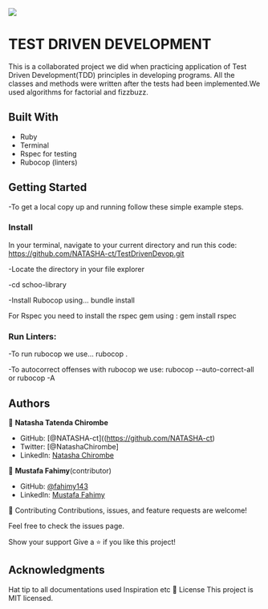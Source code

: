 ![](https://img.shields.io/badge/Microverse-blueviolet)

# TEST DRIVEN DEVELOPMENT

This is a collaborated project we did when practicing application of Test Driven Development(TDD) principles in developing programs. All the classes and methods were written after the tests had been implemented.We used algorithms for factorial and fizzbuzz.

## Built With
- Ruby
- Terminal
- Rspec for testing
- Rubocop (linters)

## Getting Started
-To get a local copy up and running follow these simple example steps.

### Install
In your terminal, navigate to your current directory and run this code:
 https://github.com/NATASHA-ct/TestDrivenDevop.git

-Locate the directory in your file explorer

-cd schoo-library

-Install Rubocop using...
  bundle install
  
For  Rspec you need to install the rspec gem using :
  gem install rspec

### Run Linters:
-To run rubocop we use...
   rubocop .

-To autocorrect offenses with rubocop we use:
   rubocop --auto-correct-all or rubocop -A

## Authors

👤 **Natasha Tatenda Chirombe**

- GitHub: [@NATASHA-ct]((https://github.com/NATASHA-ct)
- Twitter: [@NatashaChirombe]
- LinkedIn: [Natasha Chirombe](linkedin.com/in/natasha-chirombe-1531aa17b)

👤 **Mustafa Fahimy**(contributor)

- GitHub: [@fahimy143](https://github.com/fahimy143)
- LinkedIn: [Mustafa Fahimy](https://www.linkedin.com/in/mustafa-fahimy-307566236/)

🤝 Contributing
Contributions, issues, and feature requests are welcome!

Feel free to check the issues page.

Show your support
Give a ⭐️ if you like this project!

## Acknowledgments
Hat tip to all documentations used
Inspiration
etc
📝 License
This project is MIT licensed.
